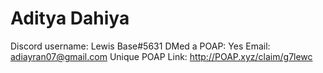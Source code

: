 # Aditya Dahiya

Discord username: Lewis Base#5631
DMed a POAP: Yes
Email: adiayran07@gmail.com
Unique POAP Link: http://POAP.xyz/claim/g7lewc